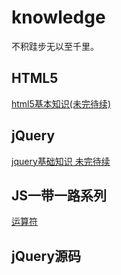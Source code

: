 # knowledge

不积跬步无以至千里。

## HTML5

[html5基本知识(未完待续)](https://github.com/haoxunba/knowledge/issues/1) 

## jQuery

[jquery基础知识 未完待续](https://github.com/haoxunba/knowledge/blob/master/jQuery%E5%9F%BA%E7%A1%80%E7%9F%A5%E8%AF%86.md)

## JS一带一路系列

[运算符](https://github.com/haoxunba/knowledge/issues/3)

## jQuery源码

